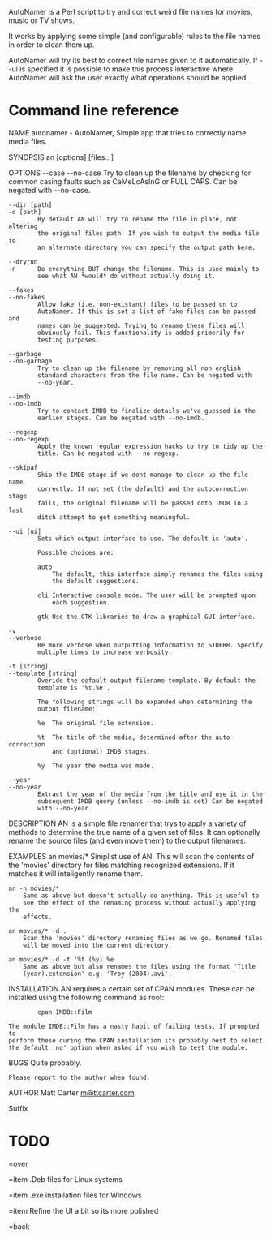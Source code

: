 AutoNamer is a Perl script to try and correct weird file names for movies, music or TV shows.

It works by applying some simple (and configurable) rules to the file names in order to clean them up.

AutoNamer will try its best to correct file names given to it automatically. If --ui is specified it is possible to make this process interactive where AutoNamer will ask the user exactly what operations should be applied.

Command line reference
======================
<!-- POD -->
NAME
    autonamer - AutoNamer, Simple app that tries to correctly name media
    files.

SYNOPSIS
            an [options] [files...]

OPTIONS
    --case
    --no-case
            Try to clean up the filename by checking for common casing
            faults such as CaMeLcAsInG or FULL CAPS. Can be negated with
            --no-case.

    --dir [path]
    -d [path]
            By default AN will try to rename the file in place, not altering
            the original files path. If you wish to output the media file to
            an alternate directory you can specify the output path here.

    --dryrun
    -n      Do everything BUT change the filename. This is used mainly to
            see what AN *would* do without actually doing it.

    --fakes
    --no-fakes
            Allow fake (i.e. non-existant) files to be passed on to
            AutoNamer. If this is set a list of fake files can be passed and
            names can be suggested. Trying to rename these files will
            obviously fail. This functionality is added primerily for
            testing purposes.

    --garbage
    --no-garbage
            Try to clean up the filename by removing all non english
            standard characters from the file name. Can be negated with
            --no-year.

    --imdb
    --no-imdb
            Try to contact IMDB to finalize details we've guessed in the
            earlier stages. Can be negated with --no-imdb.

    --regexp
    --no-regexp
            Apply the known regular expression hacks to try to tidy up the
            title. Can be negated with --no-regexp.

    --skipaf
            Skip the IMDB stage if we dont manage to clean up the file name
            correctly. If not set (the default) and the autocorrection stage
            fails, the original filename will be passed onto IMDB in a last
            ditch attempt to get something meaningful.

    --ui [ui]
            Sets which output interface to use. The default is 'auto'.

            Possible choices are:

            auto
                The default, this interface simply renames the files using
                the default suggestions.

            cli Interactive console mode. The user will be prompted upon
                each suggestion.

            gtk Use the GTK libraries to draw a graphical GUI interface.

    -v
    --verbose
            Be more verbose when outputting information to STDERR. Specify
            multiple times to increase verbosity.

    -t [string]
    --template [string]
            Overide the default output filename template. By default the
            template is '%t.%e'.

            The following strings will be expanded when determining the
            output filename:

            %e  The original file extension.

            %t  The title of the media, determined after the auto correction
                and (optional) IMDB stages.

            %y  The year the media was made.

    --year
    --no-year
            Extract the year of the media from the title and use it in the
            subsequent IMDB query (unless --no-imdb is set) Can be negated
            with --no-year.

DESCRIPTION
    AN is a simple file renamer that trys to apply a variety of methods to
    determine the true name of a given set of files. It can optionally
    rename the source files (and even move them) to the output filenames.

EXAMPLES
    an movies/*
        Simplist use of AN. This will scan the contents of the 'movies'
        directory for files matching recognized extensions. If it matches it
        will inteligently rename them.

    an -n movies/*
        Same as above but doesn't actually do anything. This is useful to
        see the effect of the renaming process without actually applying the
        effects.

    an movies/* -d .
        Scan the 'movies' directory renaming files as we go. Renamed files
        will be moved into the current directory.

    an movies/* -d -t '%t (%y).%e
        Same as above but also renames the files using the format 'Title
        (year).extension' e.g. 'Troy (2004).avi'.

INSTALLATION
    AN requires a certain set of CPAN modules. These can be installed using
    the following command as root:

            cpan IMDB::Film

    The module IMDB::Film has a nasty habit of failing tests. If prompted to
    perform these during the CPAN installation its probably best to select
    the default 'no' option when asked if you wish to test the module.

BUGS
    Quite probably.

    Please report to the author when found.

AUTHOR
    Matt Carter <m@ttcarter.com>

<!-- END POD -->
Suffix

TODO
====

=over

=item .Deb files for Linux systems

=item .exe installation files for Windows

=item Refine the UI a bit so its more polished

=back
